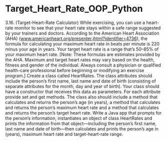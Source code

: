 # Target_Heart_Rate_OOP_Python

3.16. (Target-Heart-Rate Calculator) While exercising, you can use a heart-rate monitor to
see that your heart rate stays within a safe range suggested by your trainers and doctors.
According to the American Heart Association (AHA)
(www.americanheart.org/presenter.jhtml?identifier=4736), the formula for calculating your
maximum heart rate in beats per minute is 220 minus your age in years. Your target heart rate
is a range that’s 50–85% of your maximum heart rate. [Note: These formulas are estimates
provided by the AHA. Maximum and target heart rates may vary based on the health, fitness
and gender of the individual. Always consult a physician or qualified health-care professional
before beginning or modifying an exercise program.] Create a class called HeartRates. The
class attributes should include the person’s first name, last name and date of birth (consisting
of separate attributes for the month, day and year of birth). Your class should have a
constructor that receives this data as parameters. For each attribute provide set and get
methods. The class also should include a method that calculates and returns the person’s age
(in years), a method that calculates and returns the person’s maximum heart rate and a method
that calculates and returns the person’s target heart rate. Write a Java app that prompts for the
person’s information, instantiates an object of class HeartRates and prints the information
from that object—including the person’s first name, last name and date of birth—then
calculates and prints the person’s age in (years), maximum heart rate and target-heart-rate
range.
